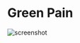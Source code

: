 # Green Pain
![screenshot](https://github.com/Atomofiron/WirelessScan/blob/master/screenshots/green-pain.jpg)
